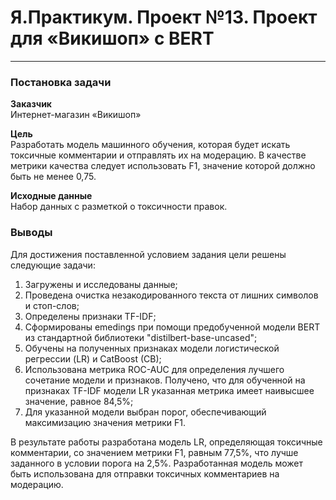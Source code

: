 # Я.Практикум. Проект №13. Проект для «Викишоп» с BERT

***

### Постановка задачи

**Заказчик**  
Интернет-магазин «Викишоп»

**Цель**  
Разработать модель машинного обучения, которая будет искать токсичные комментарии и отправлять их на модерацию.
В качестве метрики качества следует использовать F1, значение которой должно быть не менее 0,75.

**Исходные данные**  
Набор данных с разметкой о токсичности правок.

### Выводы

Для достижения поставленной условием задания цели решены следующие задачи:
1. Загружены и исследованы данные;
1. Проведена очистка незакодированного текста от лишних символов и стоп-слов;
1. Определены признаки TF-IDF;
1. Сформированы emedings при помощи предобученной модели BERT из стандартной библиотеки "distilbert-base-uncased"; 
1. Обучены на полученных признаках модели логистической регрессии (LR) и CatBoost (CB);
1. Использована метрика ROC-AUC для определения лучшего сочетание модели и признаков. 
Получено, что для обученной на признаках TF-IDF модели LR указанная метрика имеет наивысшее значение, равное 84,5%;
1. Для указанной модели выбран порог, обеспечивающий максимизацию значения метрики F1. 

В результате работы разработана модель LR, определяющая токсичные комментарии, со значением метрики F1, равным 77,5%, что лучше заданного в условии порога на 2,5%.
Разработанная модель может быть использована для отправки токсичных комментариев на модерацию.
